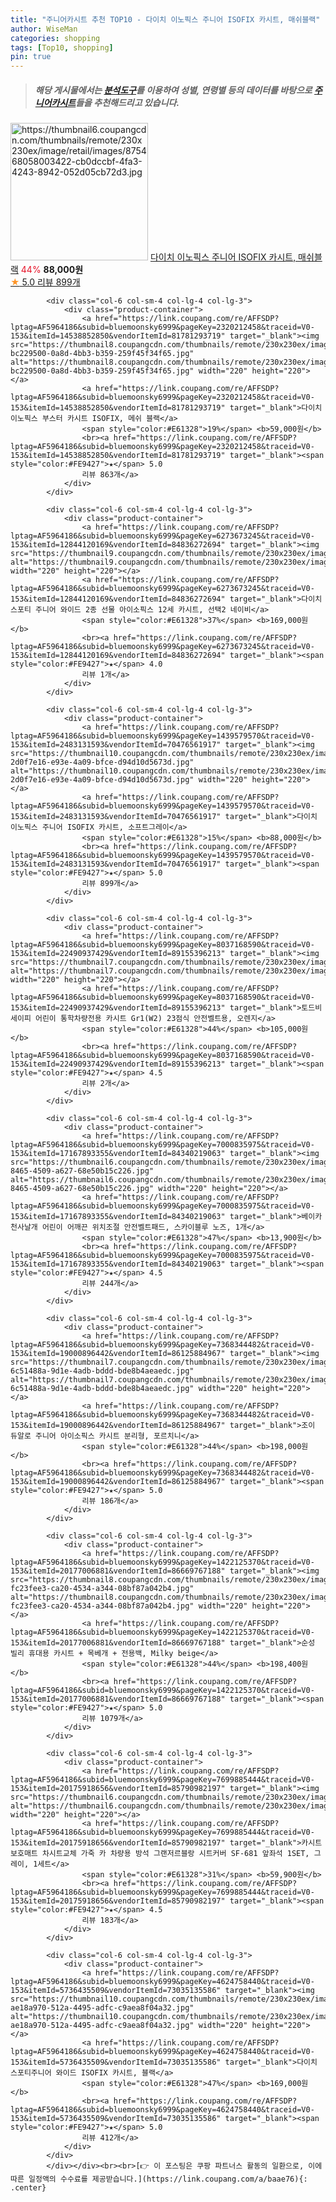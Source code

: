 ```yaml
---
title: "주니어카시트 추천 TOP10 - 다이치 이노픽스 주니어 ISOFIX 카시트, 매쉬블랙"
author: WiseMan
categories: shopping
tags: [Top10, shopping]
pin: true
---
```


> ##### 해당 게시물에서는 [**분석도구**](https://itemscout.io/)를 이용하여 **성별**, **연령별** 등의 데이터를 바탕으로 [**주니어카시트**](https://link.coupang.com/a/baae76)들을 추천해드리고 있습니다.
<div class="container"><div class="row">
            <div class="col-6 col-sm-4 col-lg-4 col-lg-3">
                <div class="product-container">
                    <a href="https://link.coupang.com/re/AFFSDP?lptag=AF5964186&subid=bluemoonsky6999&pageKey=1439579570&traceid=V0-153&itemId=2483131592&vendorItemId=70476561883" target="_blank"><img src="https://thumbnail6.coupangcdn.com/thumbnails/remote/230x230ex/image/retail/images/875468058003422-cb0dccbf-4fa3-4243-8942-052d05cb72d3.jpg" alt="https://thumbnail6.coupangcdn.com/thumbnails/remote/230x230ex/image/retail/images/875468058003422-cb0dccbf-4fa3-4243-8942-052d05cb72d3.jpg" width="220" height="220"></a>
                    <a href="https://link.coupang.com/re/AFFSDP?lptag=AF5964186&subid=bluemoonsky6999&pageKey=1439579570&traceid=V0-153&itemId=2483131592&vendorItemId=70476561883" target="_blank">다이치 이노픽스 주니어 ISOFIX 카시트, 매쉬블랙</a>
                    <span style="color:#E61328">44%</span> <b>88,000원</b>
                    <br><a href="https://link.coupang.com/re/AFFSDP?lptag=AF5964186&subid=bluemoonsky6999&pageKey=1439579570&traceid=V0-153&itemId=2483131592&vendorItemId=70476561883" target="_blank"><span style="color:#FE9427">★</span> 5.0
                    리뷰 899개</a>
                </div>
            </div>
            
            <div class="col-6 col-sm-4 col-lg-4 col-lg-3">
                <div class="product-container">
                    <a href="https://link.coupang.com/re/AFFSDP?lptag=AF5964186&subid=bluemoonsky6999&pageKey=2320212458&traceid=V0-153&itemId=14538852850&vendorItemId=81781293719" target="_blank"><img src="https://thumbnail8.coupangcdn.com/thumbnails/remote/230x230ex/image/retail/images/1580649768777225-bc229500-0a8d-4bb3-b359-259f45f34f65.jpg" alt="https://thumbnail8.coupangcdn.com/thumbnails/remote/230x230ex/image/retail/images/1580649768777225-bc229500-0a8d-4bb3-b359-259f45f34f65.jpg" width="220" height="220"></a>
                    <a href="https://link.coupang.com/re/AFFSDP?lptag=AF5964186&subid=bluemoonsky6999&pageKey=2320212458&traceid=V0-153&itemId=14538852850&vendorItemId=81781293719" target="_blank">다이치 이노픽스 부스터 카시트 ISOFIX, 메쉬 블랙</a>
                    <span style="color:#E61328">19%</span> <b>59,000원</b>
                    <br><a href="https://link.coupang.com/re/AFFSDP?lptag=AF5964186&subid=bluemoonsky6999&pageKey=2320212458&traceid=V0-153&itemId=14538852850&vendorItemId=81781293719" target="_blank"><span style="color:#FE9427">★</span> 5.0
                    리뷰 863개</a>
                </div>
            </div>
            
            <div class="col-6 col-sm-4 col-lg-4 col-lg-3">
                <div class="product-container">
                    <a href="https://link.coupang.com/re/AFFSDP?lptag=AF5964186&subid=bluemoonsky6999&pageKey=6273673245&traceid=V0-153&itemId=12844120169&vendorItemId=84836272694" target="_blank"><img src="https://thumbnail9.coupangcdn.com/thumbnails/remote/230x230ex/image/vendor_inventory/b413/c0a10cab6df005e92fe60a2886e7cf30d926871ddc45c2d628a460cd44de.png" alt="https://thumbnail9.coupangcdn.com/thumbnails/remote/230x230ex/image/vendor_inventory/b413/c0a10cab6df005e92fe60a2886e7cf30d926871ddc45c2d628a460cd44de.png" width="220" height="220"></a>
                    <a href="https://link.coupang.com/re/AFFSDP?lptag=AF5964186&subid=bluemoonsky6999&pageKey=6273673245&traceid=V0-153&itemId=12844120169&vendorItemId=84836272694" target="_blank">다이치 스포티 주니어 와이드 2종 선물 아이소픽스 12세 카시트, 선택2 네이비</a>
                    <span style="color:#E61328">37%</span> <b>169,000원</b>
                    <br><a href="https://link.coupang.com/re/AFFSDP?lptag=AF5964186&subid=bluemoonsky6999&pageKey=6273673245&traceid=V0-153&itemId=12844120169&vendorItemId=84836272694" target="_blank"><span style="color:#FE9427">★</span> 4.0
                    리뷰 1개</a>
                </div>
            </div>
            
            <div class="col-6 col-sm-4 col-lg-4 col-lg-3">
                <div class="product-container">
                    <a href="https://link.coupang.com/re/AFFSDP?lptag=AF5964186&subid=bluemoonsky6999&pageKey=1439579570&traceid=V0-153&itemId=2483131593&vendorItemId=70476561917" target="_blank"><img src="https://thumbnail10.coupangcdn.com/thumbnails/remote/230x230ex/image/retail/images/4069508004065694-2d0f7e16-e93e-4a09-bfce-d94d10d5673d.jpg" alt="https://thumbnail10.coupangcdn.com/thumbnails/remote/230x230ex/image/retail/images/4069508004065694-2d0f7e16-e93e-4a09-bfce-d94d10d5673d.jpg" width="220" height="220"></a>
                    <a href="https://link.coupang.com/re/AFFSDP?lptag=AF5964186&subid=bluemoonsky6999&pageKey=1439579570&traceid=V0-153&itemId=2483131593&vendorItemId=70476561917" target="_blank">다이치 이노픽스 주니어 ISOFIX 카시트, 소프트그레이</a>
                    <span style="color:#E61328">15%</span> <b>88,000원</b>
                    <br><a href="https://link.coupang.com/re/AFFSDP?lptag=AF5964186&subid=bluemoonsky6999&pageKey=1439579570&traceid=V0-153&itemId=2483131593&vendorItemId=70476561917" target="_blank"><span style="color:#FE9427">★</span> 5.0
                    리뷰 899개</a>
                </div>
            </div>
            
            <div class="col-6 col-sm-4 col-lg-4 col-lg-3">
                <div class="product-container">
                    <a href="https://link.coupang.com/re/AFFSDP?lptag=AF5964186&subid=bluemoonsky6999&pageKey=8037168590&traceid=V0-153&itemId=22490937429&vendorItemId=89155396213" target="_blank"><img src="https://thumbnail7.coupangcdn.com/thumbnails/remote/230x230ex/image/vendor_inventory/20cf/34ef4c190f8356490397d49a6dda94795cc168a6270e557df46a67f34104.jpg" alt="https://thumbnail7.coupangcdn.com/thumbnails/remote/230x230ex/image/vendor_inventory/20cf/34ef4c190f8356490397d49a6dda94795cc168a6270e557df46a67f34104.jpg" width="220" height="220"></a>
                    <a href="https://link.coupang.com/re/AFFSDP?lptag=AF5964186&subid=bluemoonsky6999&pageKey=8037168590&traceid=V0-153&itemId=22490937429&vendorItemId=89155396213" target="_blank">토드비 세이피 어린이 통학차량전용 카시트 Gr1(W2) 23점식 안전벨트용, 오렌지</a>
                    <span style="color:#E61328">44%</span> <b>105,000원</b>
                    <br><a href="https://link.coupang.com/re/AFFSDP?lptag=AF5964186&subid=bluemoonsky6999&pageKey=8037168590&traceid=V0-153&itemId=22490937429&vendorItemId=89155396213" target="_blank"><span style="color:#FE9427">★</span> 4.5
                    리뷰 2개</a>
                </div>
            </div>
            
            <div class="col-6 col-sm-4 col-lg-4 col-lg-3">
                <div class="product-container">
                    <a href="https://link.coupang.com/re/AFFSDP?lptag=AF5964186&subid=bluemoonsky6999&pageKey=7000835975&traceid=V0-153&itemId=17167893355&vendorItemId=84340219063" target="_blank"><img src="https://thumbnail6.coupangcdn.com/thumbnails/remote/230x230ex/image/retail/images/2022/12/16/17/2/0863838b-8465-4509-a627-68e50b15c226.jpg" alt="https://thumbnail6.coupangcdn.com/thumbnails/remote/230x230ex/image/retail/images/2022/12/16/17/2/0863838b-8465-4509-a627-68e50b15c226.jpg" width="220" height="220"></a>
                    <a href="https://link.coupang.com/re/AFFSDP?lptag=AF5964186&subid=bluemoonsky6999&pageKey=7000835975&traceid=V0-153&itemId=17167893355&vendorItemId=84340219063" target="_blank">베이카 천사날개 어린이 어깨끈 위치조절 안전벨트패드, 스카이블루 노즈, 1개</a>
                    <span style="color:#E61328">47%</span> <b>13,900원</b>
                    <br><a href="https://link.coupang.com/re/AFFSDP?lptag=AF5964186&subid=bluemoonsky6999&pageKey=7000835975&traceid=V0-153&itemId=17167893355&vendorItemId=84340219063" target="_blank"><span style="color:#FE9427">★</span> 4.5
                    리뷰 244개</a>
                </div>
            </div>
            
            <div class="col-6 col-sm-4 col-lg-4 col-lg-3">
                <div class="product-container">
                    <a href="https://link.coupang.com/re/AFFSDP?lptag=AF5964186&subid=bluemoonsky6999&pageKey=7368344482&traceid=V0-153&itemId=19000896442&vendorItemId=86125884967" target="_blank"><img src="https://thumbnail7.coupangcdn.com/thumbnails/remote/230x230ex/image/retail/images/2130023423988849-6c51488a-9d1e-4adb-bddd-bde8b4aeaedc.jpg" alt="https://thumbnail7.coupangcdn.com/thumbnails/remote/230x230ex/image/retail/images/2130023423988849-6c51488a-9d1e-4adb-bddd-bde8b4aeaedc.jpg" width="220" height="220"></a>
                    <a href="https://link.coupang.com/re/AFFSDP?lptag=AF5964186&subid=bluemoonsky6999&pageKey=7368344482&traceid=V0-153&itemId=19000896442&vendorItemId=86125884967" target="_blank">조이 듀알로 주니어 아이소픽스 카시트 분리형, 포르치니</a>
                    <span style="color:#E61328">44%</span> <b>198,000원</b>
                    <br><a href="https://link.coupang.com/re/AFFSDP?lptag=AF5964186&subid=bluemoonsky6999&pageKey=7368344482&traceid=V0-153&itemId=19000896442&vendorItemId=86125884967" target="_blank"><span style="color:#FE9427">★</span> 5.0
                    리뷰 186개</a>
                </div>
            </div>
            
            <div class="col-6 col-sm-4 col-lg-4 col-lg-3">
                <div class="product-container">
                    <a href="https://link.coupang.com/re/AFFSDP?lptag=AF5964186&subid=bluemoonsky6999&pageKey=1422125370&traceid=V0-153&itemId=20177006881&vendorItemId=86669767188" target="_blank"><img src="https://thumbnail8.coupangcdn.com/thumbnails/remote/230x230ex/image/retail/images/1499034617801568-fc23fee3-ca20-4534-a344-08bf87a042b4.jpg" alt="https://thumbnail8.coupangcdn.com/thumbnails/remote/230x230ex/image/retail/images/1499034617801568-fc23fee3-ca20-4534-a344-08bf87a042b4.jpg" width="220" height="220"></a>
                    <a href="https://link.coupang.com/re/AFFSDP?lptag=AF5964186&subid=bluemoonsky6999&pageKey=1422125370&traceid=V0-153&itemId=20177006881&vendorItemId=86669767188" target="_blank">순성 빌리 휴대용 카시트 + 목베개 + 전용백, Milky beige</a>
                    <span style="color:#E61328">44%</span> <b>198,400원</b>
                    <br><a href="https://link.coupang.com/re/AFFSDP?lptag=AF5964186&subid=bluemoonsky6999&pageKey=1422125370&traceid=V0-153&itemId=20177006881&vendorItemId=86669767188" target="_blank"><span style="color:#FE9427">★</span> 5.0
                    리뷰 1079개</a>
                </div>
            </div>
            
            <div class="col-6 col-sm-4 col-lg-4 col-lg-3">
                <div class="product-container">
                    <a href="https://link.coupang.com/re/AFFSDP?lptag=AF5964186&subid=bluemoonsky6999&pageKey=7699885444&traceid=V0-153&itemId=20175918656&vendorItemId=85790982197" target="_blank"><img src="https://thumbnail6.coupangcdn.com/thumbnails/remote/230x230ex/image/vendor_inventory/ee34/934b9955f371c00eb4ad71fd9b32b8cf398ac353a861ed6c33bd99d03e0f.jpg" alt="https://thumbnail6.coupangcdn.com/thumbnails/remote/230x230ex/image/vendor_inventory/ee34/934b9955f371c00eb4ad71fd9b32b8cf398ac353a861ed6c33bd99d03e0f.jpg" width="220" height="220"></a>
                    <a href="https://link.coupang.com/re/AFFSDP?lptag=AF5964186&subid=bluemoonsky6999&pageKey=7699885444&traceid=V0-153&itemId=20175918656&vendorItemId=85790982197" target="_blank">카시트보호매트 차시트교체 가죽 카 차량용 방석 그랜저르블랑 시트커버 SF-681 앞좌석 1SET, 그레이, 1세트</a>
                    <span style="color:#E61328">31%</span> <b>59,900원</b>
                    <br><a href="https://link.coupang.com/re/AFFSDP?lptag=AF5964186&subid=bluemoonsky6999&pageKey=7699885444&traceid=V0-153&itemId=20175918656&vendorItemId=85790982197" target="_blank"><span style="color:#FE9427">★</span> 4.5
                    리뷰 183개</a>
                </div>
            </div>
            
            <div class="col-6 col-sm-4 col-lg-4 col-lg-3">
                <div class="product-container">
                    <a href="https://link.coupang.com/re/AFFSDP?lptag=AF5964186&subid=bluemoonsky6999&pageKey=4624758440&traceid=V0-153&itemId=5736435509&vendorItemId=73035135586" target="_blank"><img src="https://thumbnail10.coupangcdn.com/thumbnails/remote/230x230ex/image/retail/images/3053236805974507-ae18a970-512a-4495-adfc-c9aea8f04a32.jpg" alt="https://thumbnail10.coupangcdn.com/thumbnails/remote/230x230ex/image/retail/images/3053236805974507-ae18a970-512a-4495-adfc-c9aea8f04a32.jpg" width="220" height="220"></a>
                    <a href="https://link.coupang.com/re/AFFSDP?lptag=AF5964186&subid=bluemoonsky6999&pageKey=4624758440&traceid=V0-153&itemId=5736435509&vendorItemId=73035135586" target="_blank">다이치 스포티주니어 와이드 ISOFIX 카시트, 블랙</a>
                    <span style="color:#E61328">47%</span> <b>169,000원</b>
                    <br><a href="https://link.coupang.com/re/AFFSDP?lptag=AF5964186&subid=bluemoonsky6999&pageKey=4624758440&traceid=V0-153&itemId=5736435509&vendorItemId=73035135586" target="_blank"><span style="color:#FE9427">★</span> 5.0
                    리뷰 412개</a>
                </div>
            </div>
            </div></div><br><br>[👉 이 포스팅은 쿠팡 파트너스 활동의 일환으로, 이에 따른 일정액의 수수료를 제공받습니다.](https://link.coupang.com/a/baae76){: .center}